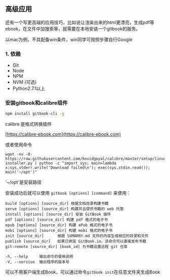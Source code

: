 ## 高级应用

还有一个写更高端的应用技巧，比如说让渲染出来的html更漂亮，生成pdf等ebook，在文件中加搜索等，就需要在本地安装一个gitbook的服务。

以mac为例，不具配备win条件，win同学可按照步骤自行Google

### 1. 依赖

* Git
* Node
* NPM 
* NVM (可选)
* Python2.7.1以上
   
### 安装gitbook和calibre组件

```bash
npm install gitbook-cli -g
```
calibre 是格式转换插件

[https://calibre-ebook.com](https://calibre-ebook.com)

或者使用命令

```
wget -nv -O- https://raw.githubusercontent.com/kovidgoyal/calibre/master/setup/linux-installer.py | python -c "import sys; main=lambda x:sys.stderr.write('Download failed\n'); exec(sys.stdin.read()); main('~/opt')"
```
'~/opt'是安装路径

安装成功后就可以使用 `gitbook [options] [command]` 来使用：

```
build [options] [source_dir] 根据文档目录构建书籍
serve [options] [source_dir] 构建并且提供书籍的 web 托管
install [options] [source_dir] 安装 GitBook 插件
pdf [options] [source_dir] 构建 pdf 格式的电子书
epub [options] [source_dir] 构建 ePub 格式的电子书
mobi [options] [source_dir] 构建 mobi 格式的电子书
init [source_dir]      根据 SUMARRY.md 文件的内容生成相应的目录和文件
publish [source_dir]   如果已绑定 GitBook.io，该命令可以直接发布书籍
git:remote [source_dir] [book_id] 为书籍设置远程 git 仓库

-h, --help     输出命令的使用说明
-V, --version  输出程序的版本号
```

可以不用客户端生成Book，可以通过命令`gitbook init`在任意文件夹生成Book





















